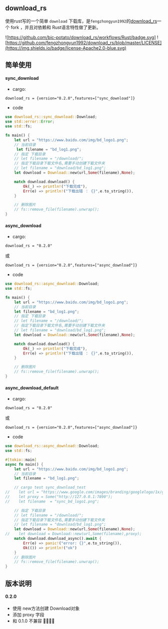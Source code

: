 ## download_rs
使用rust写的一个简单 `download` 下载库，是`fengzhongyun1992`的[download_rs](https://crates.io/crates/download_rs)一个 fork ，并且对依赖和 Rust语言特性做了更新。

![https://github.com/bic-potato/download_rs/workflows/Rust/badge.svg]
![https://github.com/fengzhongyun1992/download_rs/blob/master/LICENSE](https://img.shields.io/badge/license-Apache2.0-blue.svg)

## 简单使用

#### sync_download
* cargo:
```
download_rs = {version="0.2.0",features=["sync_download"]}
```
* code
```rust
use download_rs::sync_download::Download;
use std::error::Error;
use std::fs;

fn main() {
    let url = "https://www.baidu.com/img/bd_logo1.png";
    // 当前目录
     let filename = "bd_log1.png";
    // 指定 下载目录
    // let filename = "/download/";
    // 指定下载目录下载文件名,需要手动创建下载文件夹
    // let filename = "download/bd_log1.png";
    let download = Download::new(url,Some(filename),None);

    match download.download() {
        Ok(_) => println!("下载完成"),
        Err(e) => println!("下载出错 ： {}",e.to_string()),
    }

    // 删除图片
    // fs::remove_file(filename).unwrap();
}
```
#### async_download
* cargo:
```
download_rs = "0.2.0"
```
或
```
download_rs = {version="0.2.0",features=["async_download"]}
```
* code
```rust
use download_rs::async_download::Download;
use std::fs;

fn main() {
    let url = "https://www.baidu.com/img/bd_logo1.png";
    // 当前目录
    let filename = "bd_log1.png";
    // 指定 下载目录
    // let filename = "/download/";
    // 指定下载目录下载文件名,需要手动创建下载文件夹
    // let filename = "download/bd_log1.png";
    let download = Download::new(url,Some(filename),None);

    match download.download() {
        Ok(_) => println!("下载完成"),
        Err(e) => println!("下载出错 ： {}",e.to_string()),
    }

    // 删除图片
    // fs::remove_file(filename).unwrap();
}
```
#### async_download_default
* cargo:
```
download_rs = "0.2.0"
```
或
```
download_rs = {version="0.2.0",features=["async_download"]}
```
* code
```rust
use download_rs::async_download::Download;
use std::fs;

#[tokio::main]
async fn main() {
    let url = "https://www.baidu.com/img/bd_logo1.png";
    // 当前目录
    let filename = "bd_log1.png";

    // cargo test sync_download_test
//    let url = "https://www.google.com/images/branding/googlelogo/1x/googlelogo_color_272x92dp.png";
//    let proxy = Some("http://127.0.0.1:7890");
//    let filename  = "sync_bd_logo1.png";

    // 指定 下载目录
    // let filename = "/download/";
    // 指定下载目录下载文件名,需要手动创建下载文件夹
    // let filename = "download/bd_log1.png";
    let download = Download::new(url,Some(filename),None);
//    let download = Download::new(url,Some(filename),proxy);
    match download.download_async().await {
        Err(e) => panic!("error: {}",e.to_string()),
        Ok(()) => println!("ok")
    }
    // 删除图片
    // fs::remove_file(filename).unwrap();
}
```

## 版本说明
#### 0.2.0
* 使用 new方法创建 Download对象
* 添加 proxy 字段
* 和 0.1.0 不兼容 🤭🤭🤭🤭
